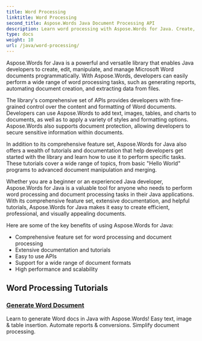 ```yaml
---
title: Word Processing
linktitle: Word Processing
second_title: Aspose.Words Java Document Processing API
description: Learn word processing with Aspose.Words for Java. Create, edit, and manipulate documents programmatically. Enhance your document processing skills today.
type: docs
weight: 10
url: /java/word-processing/
---
```


Aspose.Words for Java is a powerful and versatile library that enables Java developers to create, edit, manipulate, and manage Microsoft Word documents programmatically. With Aspose.Words, developers can easily perform a wide range of word processing tasks, such as generating reports, automating document creation, and extracting data from files.

The library's comprehensive set of APIs provides developers with fine-grained control over the content and formatting of Word documents. Developers can use Aspose.Words to add text, images, tables, and charts to documents, as well as to apply a variety of styles and formatting options. Aspose.Words also supports document protection, allowing developers to secure sensitive information within documents.

In addition to its comprehensive feature set, Aspose.Words for Java also offers a wealth of tutorials and documentation that help developers get started with the library and learn how to use it to perform specific tasks. These tutorials cover a wide range of topics, from basic "Hello World" programs to advanced document manipulation and merging.

Whether you are a beginner or an experienced Java developer, Aspose.Words for Java is a valuable tool for anyone who needs to perform word processing and document processing tasks in their Java applications. With its comprehensive feature set, extensive documentation, and helpful tutorials, Aspose.Words for Java makes it easy to create efficient, professional, and visually appealing documents.

Here are some of the key benefits of using Aspose.Words for Java:

* Comprehensive feature set for word processing and document processing
* Extensive documentation and tutorials
* Easy to use APIs
* Support for a wide range of document formats
* High performance and scalability

## Word Processing Tutorials

### [Generate Word Document](./generate-word-document/)

Learn to generate Word docs in Java with Aspose.Words! Easy text, image & table insertion. Automate reports & conversions. Simplify document processing.